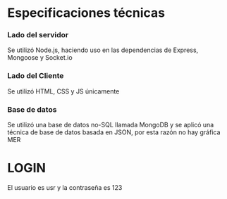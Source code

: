 # Especificaciones técnicas

### Lado del servidor

Se utilizó Node.js, haciendo uso en las dependencias de Express, Mongoose y Socket.io

### Lado del Cliente

Se utilizó HTML, CSS y JS únicamente

### Base de datos

Se utilizó una base de datos no-SQL llamada MongoDB y se aplicó una técnica de base de datos basada en JSON, por esta razón no hay gráfica MER

# LOGIN

El usuario es usr y la contraseña es 123
